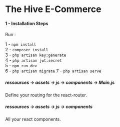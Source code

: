 
# The Hive E-Commerce

#### 1 - Installation Steps

Run :   

1 - ```npm install```     
2 - ```composer install```   
3 - ```php artisan key:generate```    
4 - ```php artisan jwt:secret```    
5 - ```npm run dev```   
6 - ```php artisan migrate```
7 - ```php artisan serve```     

##### ressources -> assets -> js -> components -> Main.js   
Define your routing for the react-router.

##### ressources -> assets -> js -> components 
All your react components. 





